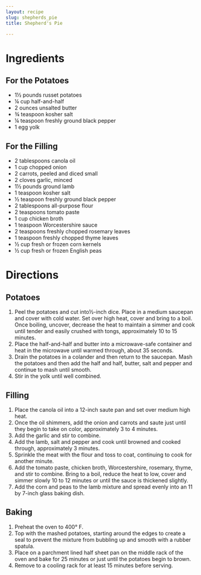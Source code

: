```yaml
---
layout: recipe
slug: shepherds_pie
title: Shepherd's Pie

---
```


# Ingredients

## For the Potatoes

- 1½ pounds russet potatoes
- ¼ cup half-and-half
- 2 ounces unsalted butter
- ¾ teaspoon kosher salt
- ¼ teaspoon freshly ground black pepper
- 1 egg yolk

## For the Filling

- 2 tablespoons canola oil
- 1 cup chopped onion
- 2 carrots, peeled and diced small
- 2 cloves garlic, minced
- 1½ pounds ground lamb
- 1 teaspoon kosher salt
- ½ teaspoon freshly ground black pepper
- 2 tablespoons all-purpose flour
- 2 teaspoons tomato paste
- 1 cup chicken broth
- 1 teaspoon Worcestershire sauce
- 2 teaspoons freshly chopped rosemary leaves
- 1 teaspoon freshly chopped thyme leaves
- ½ cup fresh or frozen corn kernels
- ½ cup fresh or frozen English peas

# Directions

## Potatoes

1. Peel the potatoes and cut into½-inch dice. Place in a medium saucepan and cover with cold water. Set over high heat, cover and bring to a boil. Once boiling, uncover, decrease the heat to maintain a simmer and cook until tender and easily crushed with tongs, approximately 10 to 15 minutes.
2. Place the half-and-half and butter into a microwave-safe container and heat in the microwave until warmed through, about 35 seconds.
3. Drain the potatoes in a colander and then return to the saucepan. Mash the potatoes and then add the half and half, butter, salt and pepper and continue to mash until smooth.
4. Stir in the yolk until well combined.

## Filling

1. Place the canola oil into a 12-inch saute pan and set over medium high heat.
2. Once the oil shimmers, add the onion and carrots and saute just until they begin to take on color, approximately 3 to 4 minutes.
3. Add the garlic and stir to combine.
4. Add the lamb, salt and pepper and cook until browned and cooked through, approximately 3 minutes.
5. Sprinkle the meat with the flour and toss to coat, continuing to cook for another minute.
6. Add the tomato paste, chicken broth, Worcestershire, rosemary, thyme, and stir to combine. Bring to a boil, reduce the heat to low, cover and simmer slowly 10 to 12 minutes or until the sauce is thickened slightly.
7. Add the corn and peas to the lamb mixture and spread evenly into an 11 by 7-inch glass baking dish.

## Baking

1. Preheat the oven to 400° F.
2. Top with the mashed potatoes, starting around the edges to create a seal to prevent the mixture from bubbling up and smooth with a rubber spatula.
3. Place on a parchment lined half sheet pan on the middle rack of the oven and bake for 25 minutes or just until the potatoes begin to brown.
4. Remove to a cooling rack for at least 15 minutes before serving.